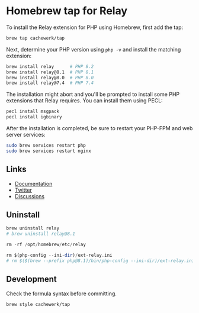 # Homebrew tap for Relay

To install the Relay extension for PHP using Homebrew, first add the tap:

```bash
brew tap cachewerk/tap
```

Next, determine your PHP version using `php -v` and install the matching extension:

```bash
brew install relay      # PHP 8.2
brew install relay@8.1  # PHP 8.1
brew install relay@8.0  # PHP 8.0
brew install relay@7.4  # PHP 7.4
```

The installation might abort and you'll be prompted to install some PHP extensions that Relay requires. You can install them using PECL:

```bash
pecl install msgpack
pecl install igbinary
```

After the installation is completed, be sure to restart your PHP-FPM and web server services:

```bash
sudo brew services restart php
sudo brew services restart nginx
```

## Links

- [Documentation](https://relay.so/docs)
- [Twitter](https://twitter.com/RelayPHP)
- [Discussions](https://github.com/cachewerk/relay/discussions)

## Uninstall

```php
brew uninstall relay
# brew uninstall relay@8.1

rm -rf /opt/homebrew/etc/relay

rm $(php-config --ini-dir)/ext-relay.ini
# rm $($(brew --prefix php@8.1)/bin/php-config --ini-dir)/ext-relay.ini
```

## Development

Check the formula syntax before committing.

```bash
brew style cachewerk/tap
```
